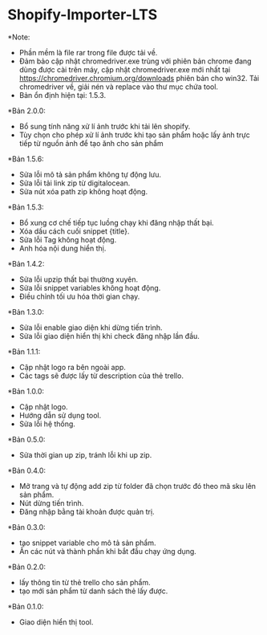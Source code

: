 # Shopify-Importer-LTS
*Note: 
- Phần mềm là file rar trong file được tải về.
- Đảm bảo cập nhật chromedriver.exe trùng với phiên bản chrome đang dùng được cài trên máy, cập nhật chromedriver.exe mới nhất tại https://chromedriver.chromium.org/downloads phiên bản cho win32. Tải chromedriver về, giải nén và replace vào thư mục chứa tool.
- Bản ổn định hiện tại: 1.5.3.

*Bản 2.0.0:
- Bổ sung tính năng xử lí ảnh trước khi tải lên shopify.
- Tùy chọn cho phép xử lí ảnh trước khi tạo sản phẩm hoặc lấy ảnh trực tiếp từ nguồn ảnh để tạo ănh cho sản phẩm

*Bản 1.5.6:
- Sửa lỗi mô tả sản phẩm không tự động lưu.
- Sửa lỗi tải link zip từ digitalocean.
- Sửa nút xóa path zip không hoạt động.

*Bản 1.5.3:
- Bổ xung cơ chế tiếp tục luồng chạy khi đăng nhập thất bại.
- Xóa dấu cách cuối snippet {title}.
- Sửa lỗi Tag không hoạt động.
- Anh hóa nội dung hiển thị.


*Bản 1.4.2:
- Sửa lỗi upzip thất bại thường xuyên.
- Sửa lỗi snippet variables không hoạt động.
- Điều chỉnh tối ưu hóa thời gian chạy.

*Bản 1.3.0:
- Sửa lỗi enable giao diện khi dừng tiến trình.
- Sửa lỗi giao diện hiển thị khi check đăng nhập lần đầu.

*Bản 1.1.1:
- Cập nhật logo ra bên ngoài app.
- Các tags sẽ được lấy từ description của thẻ trello.

*Bản 1.0.0:
- Cập nhật logo.
- Hướng dẫn sử dụng tool.
- Sửa lỗi hệ thống.

*Bản 0.5.0:
- Sửa thời gian up zip, tránh lỗi khi up zip.

*Bản 0.4.0:
- Mở trang và tự động add zip từ folder đã chọn trước đó theo mã sku lên sản phẩm.
- Nút dừng tiến trình.
- Đăng nhập bằng tài khoản được quản trị.

*Bản 0.3.0:
- tạo snippet variable cho mô tả sản phẩm.
- Ấn các nút và thành phần khi bắt đầu chạy ứng dụng.

*Bản 0.2.0:
- lấy thông tin từ thẻ trello cho sản phẩm.
- tạo mới sản phẩm từ danh sách thẻ lấy được.

*Bản 0.1.0:
- Giao diện hiển thị tool.

